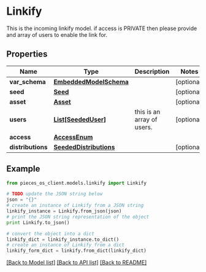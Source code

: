 # Linkify

This is the incoming linkify model.  if access is PRIVATE then please provide and array of users to enable the link for. 

## Properties

Name | Type | Description | Notes
------------ | ------------- | ------------- | -------------
**var_schema** | [**EmbeddedModelSchema**](EmbeddedModelSchema.md) |  | [optional] 
**seed** | [**Seed**](Seed.md) |  | [optional] 
**asset** | [**Asset**](Asset.md) |  | [optional] 
**users** | [**List[SeededUser]**](SeededUser.md) | this is an array of users. | [optional] 
**access** | [**AccessEnum**](AccessEnum.md) |  | 
**distributions** | [**SeededDistributions**](SeededDistributions.md) |  | [optional] 

## Example

```python
from pieces_os_client.models.linkify import Linkify

# TODO update the JSON string below
json = "{}"
# create an instance of Linkify from a JSON string
linkify_instance = Linkify.from_json(json)
# print the JSON string representation of the object
print Linkify.to_json()

# convert the object into a dict
linkify_dict = linkify_instance.to_dict()
# create an instance of Linkify from a dict
linkify_form_dict = linkify.from_dict(linkify_dict)
```
[[Back to Model list]](../README.md#documentation-for-models) [[Back to API list]](../README.md#documentation-for-api-endpoints) [[Back to README]](../README.md)


